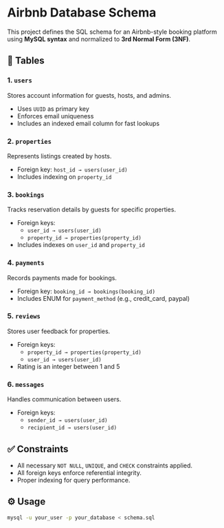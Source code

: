 # Airbnb Database Schema

This project defines the SQL schema for an Airbnb-style booking platform using **MySQL syntax** and normalized to **3rd Normal Form (3NF)**.

## 📐 Tables

### 1. `users`
Stores account information for guests, hosts, and admins.
- Uses `UUID` as primary key
- Enforces email uniqueness
- Includes an indexed email column for fast lookups

### 2. `properties`
Represents listings created by hosts.
- Foreign key: `host_id → users(user_id)`
- Includes indexing on `property_id`

### 3. `bookings`
Tracks reservation details by guests for specific properties.
- Foreign keys:
  - `user_id → users(user_id)`
  - `property_id → properties(property_id)`
- Includes indexes on `user_id` and `property_id`

### 4. `payments`
Records payments made for bookings.
- Foreign key: `booking_id → bookings(booking_id)`
- Includes ENUM for `payment_method` (e.g., credit_card, paypal)

### 5. `reviews`
Stores user feedback for properties.
- Foreign keys:
  - `property_id → properties(property_id)`
  - `user_id → users(user_id)`
- Rating is an integer between 1 and 5

### 6. `messages`
Handles communication between users.
- Foreign keys:
  - `sender_id → users(user_id)`
  - `recipient_id → users(user_id)`

## ✅ Constraints
- All necessary `NOT NULL`, `UNIQUE`, and `CHECK` constraints applied.
- All foreign keys enforce referential integrity.
- Proper indexing for query performance.

## ⚙️ Usage

```bash
mysql -u your_user -p your_database < schema.sql
